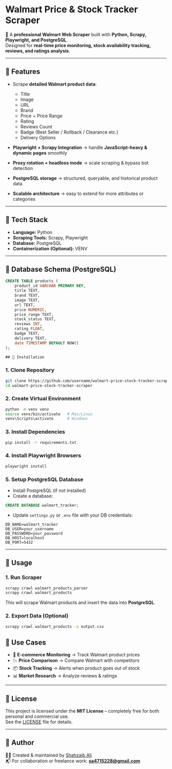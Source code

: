 # Walmart Price & Stock Tracker Scraper

🚀 A **professional Walmart Web Scraper** built with **Python, Scrapy, Playwright, and PostgreSQL**.  
Designed for **real-time price monitoring, stock availability tracking, reviews, and ratings analysis**.  

---

## 🔹 Features
- Scrape **detailed Walmart product data**:
  - Title  
  - Image  
  - URL  
  - Brand  
  - Price + Price Range  
  - Rating  
  - Reviews Count  
  - Badge (Best Seller / Rollback / Clearance etc.)  
  - Delivery Options  

- **Playwright + Scrapy Integration** → handle **JavaScript-heavy & dynamic pages** smoothly  
- **Proxy rotation + headless mode** → scale scraping & bypass bot detection  
- **PostgreSQL storage** → structured, queryable, and historical product data  
- **Scalable architecture** → easy to extend for more attributes or categories  

---

## 🔹 Tech Stack
- **Language:** Python  
- **Scraping Tools:** Scrapy, Playwright  
- **Database:** PostgreSQL  
- **Containerization (Optional):** VENV  

---

## 🔹 Database Schema (PostgreSQL)  
```sql
CREATE TABLE products (
    product_id VARCHAR PRIMARY KEY,
    title TEXT,
    brand TEXT,
    image TEXT,
    url TEXT,
    price NUMERIC,
    price_range TEXT,
    stock_status TEXT,
    reviews INT,
    rating FLOAT,
    badge TEXT,
    delivery TEXT,
    date TIMESTAMP DEFAULT NOW()
);

## 🔹 Installation
```
### 1. Clone Repository
```bash
git clone https://github.com/username/walmart-price-stock-tracker-scraper.git
cd walmart-price-stock-tracker-scraper
```

### 2. Create Virtual Environment
```bash
python -m venv venv
source venv/bin/activate   # Mac/Linux
venv\Scripts\activate      # Windows
```

### 3. Install Dependencies
```bash
pip install -r requirements.txt
```

### 4. Install Playwright Browsers
```bash
playwright install
```

### 5. Setup PostgreSQL Database
- Install PostgreSQL (if not installed)  
- Create a database:
```sql
CREATE DATABASE walmart_tracker;
```
- Update `settings.py` or `.env` file with your DB credentials:
```
DB_NAME=walmart_tracker
DB_USER=your_username
DB_PASSWORD=your_password
DB_HOST=localhost
DB_PORT=5432
```

---

## 🔹 Usage

### 1. Run Scraper
```bash
scrapy crawl walmart_products_parser
scrapy crawl walmart_products
```
This will scrape Walmart products and insert the data into **PostgreSQL**.

### 2. Export Data (Optional)
```bash
scrapy crawl walmart_products -o output.csv
```
## 🔹 Use Cases
- 🛒 **E-commerce Monitoring** → Track Walmart product prices  
- 📉 **Price Comparison** → Compare Walmart with competitors  
- 📦 **Stock Tracking** → Alerts when product goes out of stock  
- 📊 **Market Research** → Analyze reviews & ratings  

---

## 🔹 License
This project is licensed under the **MIT License** – completely free for both personal and commercial use.  
See the [LICENSE](LICENSE) file for details.  

---

## 🔹 Author
👨‍💻 Created & maintained by [Shahzaib Ali](https://github.com/shahzaib-1-no)  
📬 For collaboration or freelance work: **sa4715228@gmail.com**  


